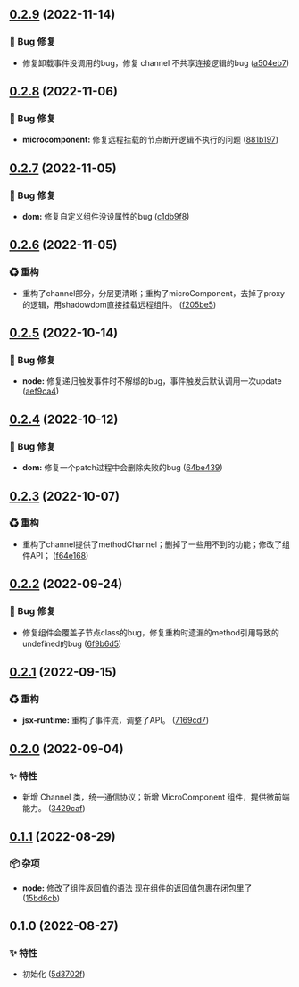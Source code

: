 

## [0.2.9](https://github.com/Dissme/easy-view/compare/0.2.8...0.2.9) (2022-11-14)


### 🐛 Bug 修复

* 修复卸载事件没调用的bug，修复 channel 不共享连接逻辑的bug ([a504eb7](https://github.com/Dissme/easy-view/commit/a504eb762c35d759d96dba79cd3fa1499761f441))

## [0.2.8](https://github.com/Dissme/easy-view/compare/0.2.7...0.2.8) (2022-11-06)


### 🐛 Bug 修复

* **microcomponent:** 修复远程挂载的节点断开逻辑不执行的问题 ([881b197](https://github.com/Dissme/easy-view/commit/881b197e69ba363102108054dbb51551cfe708b6))

## [0.2.7](https://github.com/Dissme/easy-view/compare/0.2.6...0.2.7) (2022-11-05)


### 🐛 Bug 修复

* **dom:** 修复自定义组件没设属性的bug ([c1db9f8](https://github.com/Dissme/easy-view/commit/c1db9f8ff0ea814163d714f60d980ae6ce48c6f3))

## [0.2.6](https://github.com/Dissme/easy-view/compare/0.2.5...0.2.6) (2022-11-05)


### ♻ 重构

* 重构了channel部分，分层更清晰；重构了microComponent，去掉了proxy的逻辑，用shadowdom直接挂载远程组件。 ([f205be5](https://github.com/Dissme/easy-view/commit/f205be52aeb1ac6c5f25e9b465d9b10836198b4c))

## [0.2.5](https://github.com/Dissme/easy-view/compare/0.2.4...0.2.5) (2022-10-14)


### 🐛 Bug 修复

* **node:** 修复递归触发事件时不解绑的bug，事件触发后默认调用一次update ([aef9ca4](https://github.com/Dissme/easy-view/commit/aef9ca4a17a89f73164515d1d25b3ae0c5af0136))

## [0.2.4](https://github.com/Dissme/easy-view/compare/0.2.3...0.2.4) (2022-10-12)


### 🐛 Bug 修复

* **dom:** 修复一个patch过程中会删除失败的bug ([64be439](https://github.com/Dissme/easy-view/commit/64be4394d75009d3ad453bb18342f623bc455ef4))

## [0.2.3](https://github.com/Dissme/easy-view/compare/0.2.2...0.2.3) (2022-10-07)


### ♻ 重构

* 重构了channel提供了methodChannel；删掉了一些用不到的功能；修改了组件API； ([f64e168](https://github.com/Dissme/easy-view/commit/f64e16832508e14808ec274460b782f18e808b9d))

## [0.2.2](https://github.com/Dissme/easy-view/compare/0.2.1...0.2.2) (2022-09-24)


### 🐛 Bug 修复

* 修复组件会覆盖子节点class的bug，修复重构时遗漏的method引用导致的undefined的bug ([6f9b6d5](https://github.com/Dissme/easy-view/commit/6f9b6d5a6ebfa8229846d10b4cea31e2db9b7fca))

## [0.2.1](https://github.com/Dissme/easy-view/compare/0.2.0...0.2.1) (2022-09-15)


### ♻ 重构

* **jsx-runtime:** 重构了事件流，调整了API。 ([7169cd7](https://github.com/Dissme/easy-view/commit/7169cd767962fa62d1382ee4ee51d44c0f538999))

## [0.2.0](https://github.com/Dissme/easy-view/compare/0.1.1...0.2.0) (2022-09-04)


### ✨ 特性

* 新增 Channel 类，统一通信协议；新增 MicroComponent 组件，提供微前端能力。 ([3429caf](https://github.com/Dissme/easy-view/commit/3429caf9ed79b6b9e2c6077c58da6d584a426675))

## [0.1.1](https://github.com/Dissme/easy-view/compare/0.1.0...0.1.1) (2022-08-29)


### 📦 杂项

* **node:** 修改了组件返回值的语法 现在组件的返回值包裹在闭包里了 ([15bd6cb](https://github.com/Dissme/easy-view/commit/15bd6cb42a2aa626416d508578fff4e6bdaab9e6))

## 0.1.0 (2022-08-27)


### ✨ 特性

* 初始化 ([5d3702f](https://github.com/Dissme/easy-view/commit/5d3702f401259ed0dfd2176d8fa919bf988cf40e))